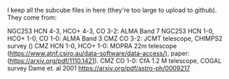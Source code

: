 I keep all the subcube files in here (they're too large to upload to github). They come from:

NGC253 HCN 4-3, HCO+ 4-3, CO 3-2: ALMA Band 7
NGC253 HCN 1-0, HCO+ 1-0, CO 1-0: ALMA Band 3
CMZ CO 3-2: JCMT telescope, CHIMPS2 survey  ()
CMZ HCN 1-0, HCO+ 1-0: MOPRA 22m telescope (https://www.atnf.csiro.au/data-software/data-access/), paper: (https://arxiv.org/pdf/1110.1421).
CMZ CO 1-0: CfA 1.2 M telescope, COGAL survey Dame et. al 2001 https://arxiv.org/pdf/astro-ph/0009217

